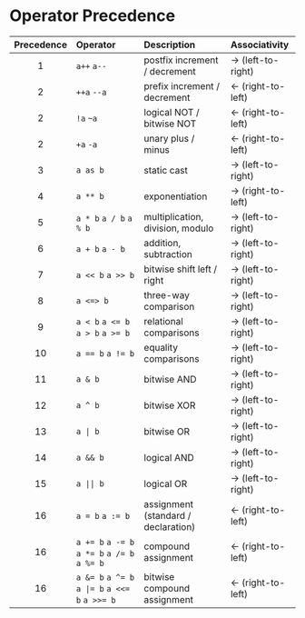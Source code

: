 # Operator Precedence

| Precedence | Operator                                        | Description                         | Associativity     |
| :--------: | :---------------------------------------------- | :---------------------------------- | :---------------- |
|     1      | `a++` `a--`                                     | postfix increment / decrement       | → (left-to-right) |
|     2      | `++a` `--a`                                     | prefix increment / decrement        | ← (right-to-left) |
|     2      | `!a` `~a`                                       | logical NOT / bitwise NOT           | ← (right-to-left) |
|     2      | `+a` `-a`                                       | unary plus / minus                  | ← (right-to-left) |
|     3      | `a as b`                                        | static cast                         | → (left-to-right) |
|     4      | `a ** b`                                        | exponentiation                      | → (right-to-left) |
|     5      | `a * b` `a / b` `a % b`                         | multiplication, division, modulo    | → (left-to-right) |
|     6      | `a + b` `a - b`                                 | addition, subtraction               | → (left-to-right) |
|     7      | `a << b` `a >> b`                               | bitwise shift left / right          | → (left-to-right) |
|     8      | `a <=> b`                                       | three-way comparison                | → (left-to-right) |
|     9      | `a < b` `a <= b` `a > b` `a >= b`               | relational comparisons              | → (left-to-right) |
|     10     | `a == b` `a != b`                               | equality comparisons                | → (left-to-right) |
|     11     | `a & b`                                         | bitwise AND                         | → (left-to-right) |
|     12     | `a ^ b`                                         | bitwise XOR                         | → (left-to-right) |
|     13     | `a \| b`                                        | bitwise OR                          | → (left-to-right) |
|     14     | `a && b`                                        | logical AND                         | → (left-to-right) |
|     15     | `a \|\| b`                                      | logical OR                          | → (left-to-right) |
|     16     | `a = b` `a := b`                                | assignment (standard / declaration) | ← (right-to-left) |
|     16     | `a += b` `a -= b` `a *= b` `a /= b` `a %= b`    | compound assignment                 | ← (right-to-left) |
|     16     | `a &= b` `a ^= b` `a \|= b` `a <<= b` `a >>= b` | bitwise compound assignment         | ← (right-to-left) |
